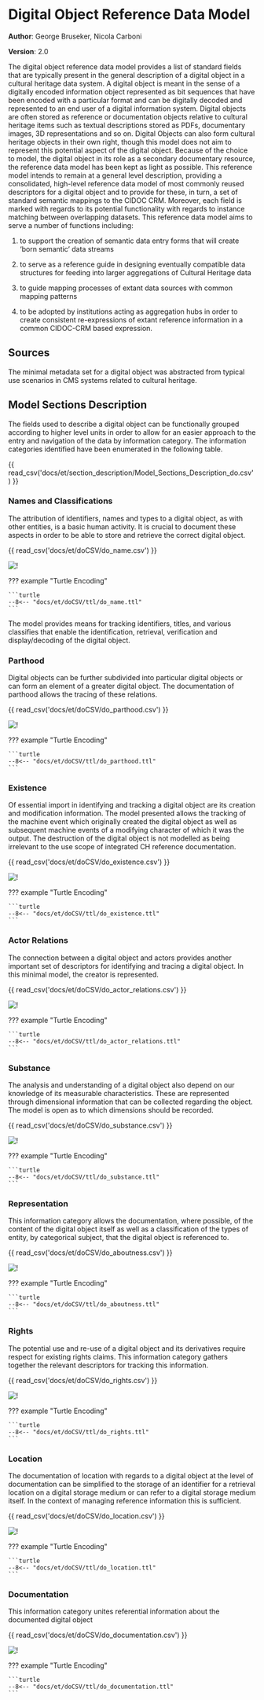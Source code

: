# Digital Object Reference Data Model

**Author**: George Bruseker, Nicola Carboni

**Version**: 2.0

The digital object reference data model provides a list of standard fields that are typically present in the general description of a digital object in a cultural heritage data system. A digital object is meant in the sense of a digitally encoded information object represented as bit sequences that have been encoded with a particular format and can be digitally decoded and represented to an end user of a digital information system. Digital objects are often stored as reference or documentation objects relative to cultural heritage items such as textual descriptions stored as PDFs, documentary images, 3D representations and so on. Digital Objects can also form cultural heritage objects in their own right, though this model does not aim to represent this potential aspect of the digital object. Because of the choice to model, the digital object in its role as a secondary documentary resource, the reference data model has been kept as light as possible. This reference model intends to remain at a general level description, providing a consolidated, high-level reference data model of most commonly reused descriptors for a digital object and to provide for these, in turn, a set of standard semantic mappings to the CIDOC CRM. Moreover, each field is marked with regards to its potential functionality with regards to instance matching between overlapping datasets. This reference data model aims to serve a number of functions including: 

1. to support the creation of semantic data entry forms that will create ‘born semantic’ data streams

2. to serve as a reference guide in designing eventually compatible data structures for feeding into larger aggregations of Cultural Heritage data

3. to guide mapping processes of extant data sources with common mapping patterns

4. to be adopted by institutions acting as aggregation hubs in order to create consistent re-expressions of extant reference information in a common CIDOC-CRM based expression.

## Sources

The minimal metadata set for a digital object was abstracted from typical use scenarios in CMS systems related to cultural heritage.

## Model Sections Description

The fields used to describe a digital object can be functionally grouped according to higher level units in order to allow for an easier approach to the entry and navigation of the data by information category. The information categories identified have been enumerated in the following table.

{{ read_csv('docs/et/section_description/Model_Sections_Description_do.csv') }}


### Names and Classifications

The attribution of identifiers, names and types to a digital object, as with other entities, is a basic human activity. It is crucial to document these aspects in order to be able to store and retrieve the correct digital object. 

{{ read_csv('docs/et/doCSV/do_name.csv') }}


![!](doCSV/ttl/mmd/png/do_name.png)



??? example "Turtle Encoding"

    ```turtle
    --8<-- "docs/et/doCSV/ttl/do_name.ttl"
    ```



The model provides means for tracking identifiers, titles, and various classifies that enable the identification, retrieval, verification and display/decoding of the digital object.


### Parthood

Digital objects can be further subdivided into particular digital objects or can form an element of a greater digital object. The documentation of parthood allows the tracing of these relations.  

{{ read_csv('docs/et/doCSV/do_parthood.csv') }}


![!](doCSV/ttl/mmd/png/do_parthood.png)



??? example "Turtle Encoding"

    ```turtle
    --8<-- "docs/et/doCSV/ttl/do_parthood.ttl"
    ```




### Existence

Of essential import in identifying and tracking a digital object are its creation and modification information. The model presented allows the tracking of the machine event which originally created the digital object as well as subsequent machine events of a modifying character of which it was the output. The destruction of the digital object is not modelled as being irrelevant to the use scope of integrated CH reference documentation.

{{ read_csv('docs/et/doCSV/do_existence.csv') }}


![!](doCSV/ttl/mmd/png/do_existence.png)



??? example "Turtle Encoding"

    ```turtle
    --8<-- "docs/et/doCSV/ttl/do_existence.ttl"
    ```



### Actor Relations

The connection between a digital object and actors provides another important set of descriptors for identifying and tracing a digital object. In this minimal model, the creator is represented.

{{ read_csv('docs/et/doCSV/do_actor_relations.csv') }}


![!](doCSV/ttl/mmd/png/do_actor_relations.png)



??? example "Turtle Encoding"

    ```turtle
    --8<-- "docs/et/doCSV/ttl/do_actor_relations.ttl"
    ```


### Substance

The analysis and understanding of a digital object also depend on our knowledge of its measurable characteristics. These are represented through dimensional information that can be collected regarding the object. The model is open as to which dimensions should be recorded.

{{ read_csv('docs/et/doCSV/do_substance.csv') }}


![!](doCSV/ttl/mmd/png/do_substance.png)



??? example "Turtle Encoding"

    ```turtle
    --8<-- "docs/et/doCSV/ttl/do_substance.ttl"
    ```





### Representation

This information category allows the documentation, where possible, of the content of the digital object itself as well as a classification of the types of entity, by categorical subject, that the digital object is referenced to.

{{ read_csv('docs/et/doCSV/do_aboutness.csv') }}


![!](doCSV/ttl/mmd/png/do_aboutness.png)



??? example "Turtle Encoding"

    ```turtle
    --8<-- "docs/et/doCSV/ttl/do_aboutness.ttl"
    ```



### Rights

The potential use and re-use of a digital object and its derivatives require respect for existing rights claims. This information category gathers together the relevant descriptors for tracking this information.


{{ read_csv('docs/et/doCSV/do_rights.csv') }}


![!](doCSV/ttl/mmd/png/do_rights.png)



??? example "Turtle Encoding"

    ```turtle
    --8<-- "docs/et/doCSV/ttl/do_rights.ttl"
    ```


### Location

The documentation of location with regards to a digital object at the level of documentation can be simplified to the storage of an identifier for a retrieval location on a digital storage medium or can refer to a digital storage medium itself. In the context of managing reference information this is sufficient. 

{{ read_csv('docs/et/doCSV/do_location.csv') }}


![!](doCSV/ttl/mmd/png/do_location.png)



??? example "Turtle Encoding"

    ```turtle
    --8<-- "docs/et/doCSV/ttl/do_location.ttl"
    ```

### Documentation

This information category unites referential information about the documented digital object

{{ read_csv('docs/et/doCSV/do_documentation.csv') }}


![!](doCSV/ttl/mmd/png/do_documentation.png)



??? example "Turtle Encoding"

    ```turtle
    --8<-- "docs/et/doCSV/ttl/do_documentation.ttl"
    ```

